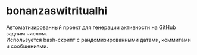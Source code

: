 # bonanzaswitritualhi

Автоматизированный проект для генерации активности на GitHub задним числом.  
Используется bash-скрипт с рандомизированными датами, коммитами и сообщениями.
